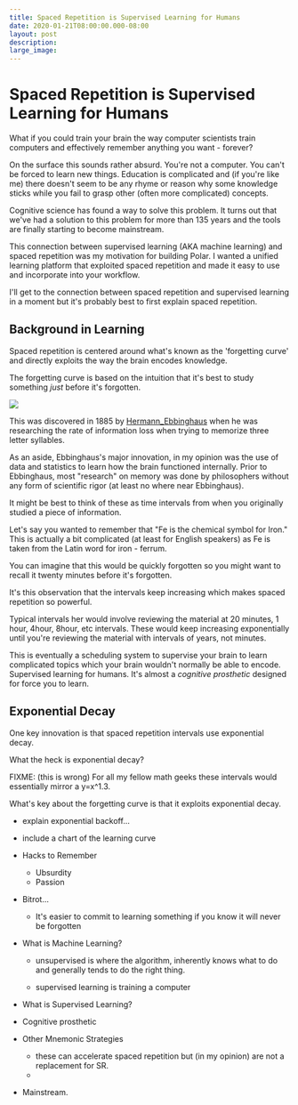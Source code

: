 ```yaml
---
title: Spaced Repetition is Supervised Learning for Humans
date: 2020-01-21T08:00:00.000-08:00
layout: post
description: 
large_image: 
---
```


# Spaced Repetition is Supervised Learning for Humans

What if you could train your brain the way computer scientists train computers and effectively remember anything you
want - forever?

On the surface this sounds rather absurd. You're not a computer.  You can't be forced to learn new things.  Education is
complicated and (if you're like me) there doesn't seem to be any rhyme or reason why some knowledge sticks while you
fail to grasp other (often more complicated) concepts.

Cognitive science has found a way to solve this problem.  It turns out that we've had a solution to this problem for
more than 135 years and the tools are finally starting to become mainstream.

This connection between supervised learning (AKA machine learning) and spaced repetition was my motivation for building
Polar. I wanted a unified learning platform that exploited spaced repetition and made it easy to use and incorporate
into your workflow.

I'll get to the connection between spaced repetition and supervised learning in a moment but it's probably best to 
first explain spaced repetition.

## Background in Learning

Spaced repetition is centered around what's known as the 'forgetting curve' and directly exploits the way the brain
encodes knowledge.

The forgetting curve is based on the intuition that it's best to study something *just* before it's forgotten.  

<img class="img-responsive" src="https://i.imgur.com/jOAqCpi.png">

This was discovered in 1885 by [Hermann_Ebbinghaus](https://en.wikipedia.org/wiki/Hermann_Ebbinghaus) when he was
researching the rate of information loss when trying to memorize three letter syllables.

As an aside, Ebbinghaus's major innovation, in my opinion was the use of data and statistics to learn how the brain
functioned internally. Prior to Ebbinghaus, most "research" on memory was done by philosophers without any form of 
scientific rigor (at least no where near Ebbinghaus).

It might be best to think of these as time intervals from when you originally studied a piece of information.

Let's say you wanted to remember that "Fe is the chemical symbol for Iron."  This is actually a bit complicated (at
least for English speakers) as Fe is taken from the Latin word for iron - ferrum.

You can imagine that this would be quickly forgotten so you might want to recall it twenty minutes before it's forgotten.

It's this observation that the intervals keep increasing which makes spaced repetition so powerful.

Typical intervals her would involve reviewing the material at 20 minutes, 1 hour, 4hour, 8hour, etc intervals.  These 
would keep increasing exponentially until you're reviewing the material with intervals of years, not minutes.

This is eventually a scheduling system to supervise your brain to learn complicated topics which your brain wouldn't 
normally be able to encode.  Supervised learning for humans.  It's almost a *cognitive prosthetic* designed for force
you to learn.  

## Exponential Decay

One key innovation is that spaced repetition intervals use exponential decay.  

What the heck is exponential decay?  

FIXME: (this is wrong) For all my fellow math geeks these intervals would essentially mirror a y=x^1.3.





What's key about the forgetting curve is that it exploits exponential decay.



- explain exponential backoff... 
- include a chart of the learning curve



 
  
- Hacks to Remember 

    - Ubsurdity
    - Passion

- Bitrot... 

    - It's easier to commit to learning something if you know it will never be forgotten
    
- What is Machine Learning?

  - unsupervised is where the algorithm, inherently knows what to do and 
    generally tends to do the right thing.
    
  - supervised learning is training a computer
  
- What is Supervised Learning?

- Cognitive prosthetic

- Other Mnemonic Strategies 
    - these can accelerate spaced repetition but (in my opinion) are not a replacement for SR.
    - 
    
- Mainstream.
